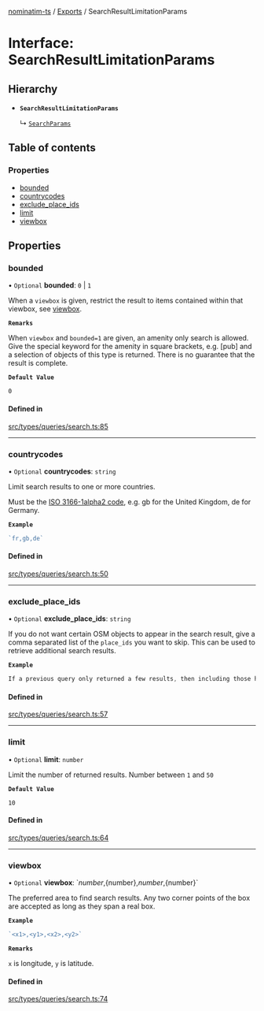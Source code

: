 [nominatim-ts](../README.md) / [Exports](../modules.md) / SearchResultLimitationParams

# Interface: SearchResultLimitationParams

## Hierarchy

- **`SearchResultLimitationParams`**

  ↳ [`SearchParams`](SearchParams.md)

## Table of contents

### Properties

- [bounded](SearchResultLimitationParams.md#bounded)
- [countrycodes](SearchResultLimitationParams.md#countrycodes)
- [exclude\_place\_ids](SearchResultLimitationParams.md#exclude_place_ids)
- [limit](SearchResultLimitationParams.md#limit)
- [viewbox](SearchResultLimitationParams.md#viewbox)

## Properties

### bounded

• `Optional` **bounded**: ``0`` \| ``1``

When a `viewbox` is given, restrict the result to items contained within that viewbox, see [viewbox](SearchResultLimitationParams.md#viewbox).

**`Remarks`**

When `viewbox` and `bounded=1` are given, an amenity only search is allowed.
Give the special keyword for the amenity in square brackets, e.g. [pub] and a selection of objects of this type is returned.
There is no guarantee that the result is complete.

**`Default Value`**

`0`

#### Defined in

[src/types/queries/search.ts:85](https://github.com/blksnk/nominatim-js/blob/a025e65/src/types/queries/search.ts#L85)

___

### countrycodes

• `Optional` **countrycodes**: `string`

Limit search results to one or more countries.

Must be the [ISO 3166-1alpha2 code](https://nominatim.org/release-docs/latest/api/Search/#examples:~:text=must%20be%20the-,ISO%203166%2D1alpha2,-code%2C%20e.g), e.g. gb for the United Kingdom, de for Germany.

**`Example`**

```ts
`fr,gb,de`
```

#### Defined in

[src/types/queries/search.ts:50](https://github.com/blksnk/nominatim-js/blob/a025e65/src/types/queries/search.ts#L50)

___

### exclude\_place\_ids

• `Optional` **exclude\_place\_ids**: `string`

If you do not want certain OSM objects to appear in the search result, give a comma separated list of the `place_ids` you want to skip.
This can be used to retrieve additional search results.

**`Example`**

```ts
If a previous query only returned a few results, then including those here would cause the search to return other, less accurate, matches (if possible)
```

#### Defined in

[src/types/queries/search.ts:57](https://github.com/blksnk/nominatim-js/blob/a025e65/src/types/queries/search.ts#L57)

___

### limit

• `Optional` **limit**: `number`

Limit the number of returned results.
Number between `1` and `50`

**`Default Value`**

`10`

#### Defined in

[src/types/queries/search.ts:64](https://github.com/blksnk/nominatim-js/blob/a025e65/src/types/queries/search.ts#L64)

___

### viewbox

• `Optional` **viewbox**: \`${number},${number},${number},${number}\`

The preferred area to find search results.
Any two corner points of the box are accepted as long as they span a real box.

**`Example`**

```ts
`<x1>,<y1>,<x2>,<y2>`
```

**`Remarks`**

`x` is longitude, `y` is latitude.

#### Defined in

[src/types/queries/search.ts:74](https://github.com/blksnk/nominatim-js/blob/a025e65/src/types/queries/search.ts#L74)
